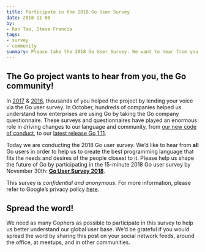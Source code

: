 ```yaml
---
title: Participate in the 2018 Go User Survey
date: 2018-11-08
by:
- Ran Tao, Steve Francia
tags:
- survey
- community
summary: Please take the 2018 Go User Survey. We want to hear from you!
---
```


## The Go project wants to hear from you, the Go community!

In [2017](/blog/survey2017-results) &
[2016](/blog/survey2016-results), thousands of you helped the
project by lending your voice via the Go user survey. In October, hundreds of
companies helped us understand how enterprises are using Go by taking the Go company
questionnaire. These surveys and questionnaires have played an enormous role in
driving changes to our language and community, from
[our new code of conduct](/blog/conduct-2018), to our
[latest release Go 1.11](/blog/go1.11).

Today we are conducting the 2018 Go user survey. We’d like to hear from **all** Go
users in order to help us to create the best programming language that fits the
needs and desires of the people closest to it. Please help us shape the future of Go
by participating in the 15-minute 2018 Go user survey by November 30th:
[**Go User Survey 2018**](https://goo.gl/8Vzquh).

This survey is _confidential and anonymous_. For more information,
please refer to Google’s privacy policy [here](https://policies.google.com/privacy).

## Spread the word!

We need as many Gophers as possible to participate in this survey to help us better
understand our global user base. We’d be grateful if you would spread the word by
sharing this post on your social network feeds, around the office, at meetups, and in
other communities.
